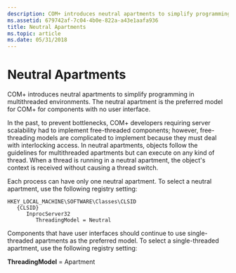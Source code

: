 ```yaml
---
description: COM+ introduces neutral apartments to simplify programming in multithreaded environments. The neutral apartment is the preferred model for COM+ for components with no user interface.
ms.assetid: 679742af-7c04-4b0e-822a-a43e1aafa936
title: Neutral Apartments
ms.topic: article
ms.date: 05/31/2018
---
```


# Neutral Apartments

COM+ introduces neutral apartments to simplify programming in multithreaded environments. The neutral apartment is the preferred model for COM+ for components with no user interface.

In the past, to prevent bottlenecks, COM+ developers requiring server scalability had to implement free-threaded components; however, free-threading models are complicated to implement because they must deal with interlocking access. In neutral apartments, objects follow the guidelines for multithreaded apartments but can execute on any kind of thread. When a thread is running in a neutral apartment, the object's context is received without causing a thread switch.

Each process can have only one neutral apartment. To select a neutral apartment, use the following registry setting:

```
HKEY_LOCAL_MACHINE\SOFTWARE\Classes\CLSID
   {CLSID}
      InprocServer32
         ThreadingModel = Neutral
```

Components that have user interfaces should continue to use single-threaded apartments as the preferred model. To select a single-threaded apartment, use the following registry setting:

**ThreadingModel** = Apartment

 

 



